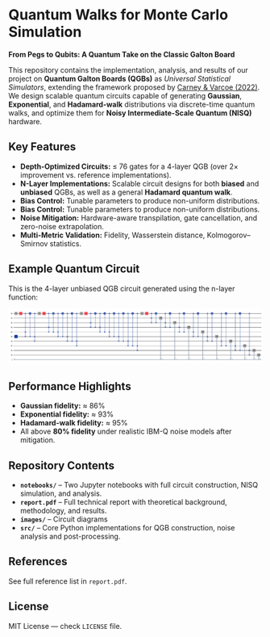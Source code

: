 # Quantum Walks for Monte Carlo Simulation

**From Pegs to Qubits: A Quantum Take on the Classic Galton Board**

This repository contains the implementation, analysis, and results of our project on **Quantum Galton Boards (QGBs)** as *Universal Statistical Simulators*, extending the framework proposed by [Carney & Varcoe (2022)](https://arxiv.org/abs/2202.01735). We design scalable quantum circuits capable of generating **Gaussian**, **Exponential**, and **Hadamard-walk** distributions via discrete-time quantum walks, and optimize them for **Noisy Intermediate-Scale Quantum (NISQ)** hardware.

## Key Features
- **Depth-Optimized Circuits:** ≤ 76 gates for a 4-layer QGB (over 2× improvement vs. reference implementations).
- **N-Layer Implementations:** Scalable circuit designs for both **biased** and **unbiased** QGBs, as well as a general **Hadamard quantum walk**.  
- **Bias Control:** Tunable parameters to produce non-uniform distributions.   
- **Bias Control:** Tunable parameters to produce non-uniform distributions.  
- **Noise Mitigation:** Hardware-aware transpilation, gate cancellation, and zero-noise extrapolation.  
- **Multi-Metric Validation:** Fidelity, Wasserstein distance, Kolmogorov–Smirnov statistics.

## Example Quantum Circuit
This is the 4-layer unbiased QGB circuit generated using the n-layer function:

![4-layer QGB circuit](images/4layerqgb.png)

## Performance Highlights
- **Gaussian fidelity:** ≈ 86%  
- **Exponential fidelity:** ≈ 93%  
- **Hadamard-walk fidelity:** ≈ 95%  
- All above **80% fidelity** under realistic IBM-Q noise models after mitigation.

## Repository Contents
- **`notebooks/`** – Two Jupyter notebooks with full circuit construction, NISQ simulation, and analysis.  
- **`report.pdf`** – Full technical report with theoretical background, methodology, and results.
- **`images/`** – Circuit diagrams 
- **`src/`** – Core Python implementations for QGB construction, noise analysis and post-processing.

## References
See full reference list in `report.pdf`.

## License
MIT License — check `LICENSE` file.

